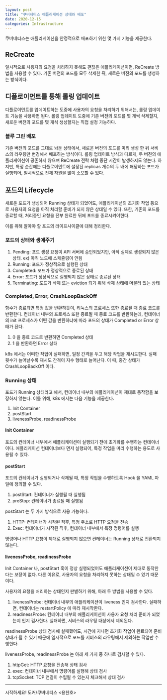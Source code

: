 ```yaml
---
layout: post
title: "쿠버네티스 애플리케이션 상태와 배포"
date: 2020-12-15
categories: Infrastructure
---
```


쿠버네티스는 애플리케이션을 안정적으로 배포하기 위한 몇 가지 기능을 제공한다.

## ReCreate

일시적으로 사용자의 요청을 처리하지 못해도 괜찮은 애플리케이션이면, ReCreate 방법을 사용할 수 있다.
기존 버전의 포드를 모두 삭제한 뒤, 새로운 버젼의 포드를 생성하는 방식이다.

## 디플로이먼트를 통해 롤링 업데이트

디플로이먼트를 업데이트하는 도중에 사용자의 요청을 처리하기 위해서는, 롤링 업데이트 기능을 사용하면 된다.
롤링 업데이트 도중에 기존 버전의 포드를 몇 개씩 삭제할지, 새로운 버전의 포드를 몇 개식 생성할지는 직접 설정 가능하다.

### 블루 그린 배포

기존 버전의 포드를 그대로 놔둔 상태에서, 새로운 버전의 포드를 미리 생성 한 뒤 서비스의 라우팅만 변경해서 배포하는 방식이다.
롤링 업데이트 방식과 다르게, 두 버젼의 애플리케이션이 공존하지 않으며 ReCreate 전략 처럼 중단 시간이 발생하지도 않는다.
하지만, 특정 순간에는 디플로이먼트에 설정된 replicas 개수의 두 배에 해당하는 포드가 실행되어, 일시적으로 전체 자원을 많이 소모할 수 있다.

## 포드의 Lifecycle

새로운 포드가 생성되어 Running 상태가 되었어도, 애플리케이션의 초기화 작업 등으로 사용자의 요청을 아직 처리할 준비가 되지 않은 상태일 수 있다.
또한, 기존의 포드를 종료할 때, 처리중인 요청을 전부 완료한 뒤에 포드를 종료시켜야한다.

이를 위해 알아야 할 포드의 라이프사이클에 대해 정리한다.

### 포드의 상태와 생애주기

1. Pending: 포드 생성 요청이 API 서버에 승인되었지만, 아직 실제로 생성되지 않은 상태. ex) 아직 노드에 스케쥴링이 안됨
2. Running: 포드가 정상적으로 실행된 상태
3. Completed: 포드가 정상적으로 종료된 상태
4. Error: 포드가 정상적으로 실행되지 않은 상태로 종료된 상태
5. Terminating: 포드가 삭제 또는 eviction 되기 위해 삭제 상태에 머물러 있는 상태

### Completed, Error, CrashLoopBackOff

함수가 종료되면 특정 값을 반환하듯이, 리눅스의 프로세스 또한 종료될 때 종료 코드를 반환한다. 
컨테이너 내부의 프로세스 또한 종료될 때 종료 코드를 반환하는데, 컨테이너의 init 프로세스가 어떤 값을 반환하냐에 따라 포드의 상태가 Completed or Error 상태가 된다.

1. 0 을 종료 코드로 반환하면 Completed 상태
2. 1 을 반환하면 Error 상태

k8s 에서는 어떠한 작업이 실패하면, 일정 간격을 두고 해당 작업을 재시도한다. 실패 횟수가 늘어날수록 재시도 간격이 지수 형태로 늘어난다.
이 때, 중간 상태가 CrashLoopBackOff 이다.

### Running 상태

포드가 Running 상태라고 해서, 컨테이너 내부의 애플리케이션이 제대로 동작함을 보장하지 않는다. 
이를 위해, k8s 에서는 다음 기능을 제공한다.

1. Init Container
2. postStart
3. livenessProbe, readinessProbe

#### Init Container

포드의 컨테이너 내부에서 애플리케이션이 실행되기 전에 초기화를 수행하는 컨테이너이다.
애플리케이션 컨테이너보다 먼저 실행되어, 특정 작업을 미리 수행하는 용도로 사용될 수 있다.

#### postStart

포드의 컨테이너가 실행되거나 삭제될 때, 특정 작업을 수행하도록 Hook 을 YAML 파일에 정의할 수 있다.

1. postStart: 컨테이너가 실행될 때 실행됨
2. preStop: 컨테이너가 종료될 때 실행됨

postStart 는 두 가지 방식으로 사용 가능하다.

1. HTTP: 컨테이너가 시작된 직후, 특정 주소로 HTTP 요청을 전송
2. Exec: 컨테이너가 시작된 직후, 컨테이너 내부에서 특정 명령어를 실행

명령어나 HTTP 요청이 제대로 실행되지 않으면 컨테이너는 Running 상태로 전환되지 않는다.

#### livenessProbe, readinessProbe

Init Container 나, postStart 훅이 정상 실행되었어도 애플리케이션이 제대로 동작한다는 보장이 없다.
다른 이유로, 사용자의 요청을 처리하지 못하는 상태일 수 있기 때문이다.

사용자의 요청을 처리하는 상태인지 판별하기 위해, 아래 두 방법을 사용할 수 있다.

1. livenessProbe: 컨테이너 내부의 애플리케이션이 liveness 인지 검사한다. 실패하면, 컨테이너는 restartPolicy 에 따라 재시작한다.
2. readinessProbe: 컨테이너 내부의 애플리케이션이 사용자 요청 처리 준비가 되었는지 인지 검사한다. 실패하면, 서비스의 라우팅 대상에서 제외된다.

readinessProbe 상태 검사에 실패했어도, 시간에 지나면 초기화 작업이 완료되어 준비 상태가 될 수 있기 때문에 일시적으로  포드를 서비스의 라우팅에서 제외하는 작업만 수행한다. 

livenessProbe, readinessProbe 는 아래 세 가지 중 하나로 검사할 수 있다.

1. httpGet: HTTP 요청을 전송해 상태 검사
2. exec: 컨테이너 내부에서 명령어를 실행해 상태 검사
3. tcpSocket: TCP 연결이 수립될 수 있는지 체크해서 상태 검사

---

시작하세요! 도커/쿠버네티스 <용찬호>